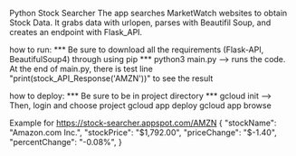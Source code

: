Python Stock Searcher
The app searches MarketWatch websites to obtain Stock Data.
It grabs data with urlopen, parses with Beautifil Soup, and creates an endpoint with Flask_API.

how to run:
*** Be sure to download all the requirements (Flask-API, BeautifulSoup4) through using pip ***
python3 main.py --> runs the code. 
                    At the end of main.py, there is test line "print(stock_API_Response('AMZN'))" to see the result

how to deploy:
*** Be sure to be in project directory ***
gcloud init
 --> Then, login and choose project
gcloud app deploy
gcloud app browse

Example for https://stock-searcher.appspot.com/AMZN
{
    "stockName": "Amazon.com Inc.", 
    "stockPrice": "$1,792.00", 
    "priceChange": "$-1.40", 
    "percentChange": "-0.08%", 
}
